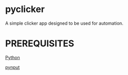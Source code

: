 # pyclicker
A simple clicker app designed to be used for automation.

# PREREQUISITES
[Python](https://www.python.org/)

[pynput](https://pypi.org/project/pynput/)
